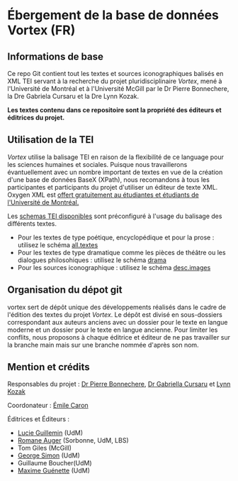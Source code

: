 # Ébergement de la base de données Vortex (FR)

## Informations de base

Ce repo Git contient tout les textes et sources iconographiques balisés en XML TEI servant à la recherche du projet pluridisciplinaire *Vortex*, mené à l'Université de Montréal et à l'Université McGill par le Dr Pierre Bonnechere, la Dre Gabriela Cursaru et la Dre Lynn Kozak.

**Les textes contenu dans ce repositoire sont la propriété des éditeurs et éditrices du projet.**

## Utilisation de la TEI

*Vortex* utilise la balisage TEI en raison de la flexibilité de ce language pour les sciences humaines et sociales. Puisque nous travaillerons évantuellement avec un nombre important de textes en vue de la création d'une base de données BaseX (XPath), nous recomandons à tous les participantes et participants du projet d'utiliser un éditeur de texte XML. Oxygen XML est [offert gratuitement au étudiantes et étudiants de l'Université de Montréal.](https://github.com/emileca/vortex/blob/main/T%C3%A9l%C3%A9charger%20Oxygen%20XML%20Editor.md)

Les [schemas TEI disponibles](https://github.com/emileca/vortex/tree/main/Schemas_TEI) sont préconfiguré à l'usage du balisage des différents textes.

- Pour les textes de type poétique, encyclopédique et pour la prose : utilisez le schéma [all.textes](https://github.com/emileca/vortex/blob/main/Schemas_TEI/all.textes)
- Pour les textes de type dramatique comme les pièces de théâtre ou les dialogues philosohiques : utilisez le schéma [drama](https://github.com/emileca/vortex/blob/main/Schemas_TEI/drama)
- Pour les sources iconographique : utilisez le schéma [desc.images](https://github.com/emileca/vortex/blob/main/Schemas_TEI/desc.images) 

## Organisation du dépot git

vortex sert de dépôt unique des développements réalisés dans le cadre de l'édition des textes du projet *Vortex*. Le dépôt est divisé en sous-dossiers correspondant aux auteurs anciens avec un dossier pour le texte en langue moderne et un dossier pour le texte en langue ancienne. Pour limiter les conflits, nous proposons à chaque éditrice et éditeur de ne pas travailler sur la branche main mais sur une branche nommée d'après son nom.

## Mention et crédits

Responsables du projet : [Dr Pierre Bonnechere](https://uppsalauniversitet.academia.edu/pierreBonnechere), [Dr Gabriella Cursaru](https://umontreal.academia.edu/GabrielaCursaru) et [Lynn Kozak](https://mcgill.academia.edu/LynnKozak)

Coordonateur : [Émile Caron](https://universityofmontreal.academia.edu/%C3%89mileCaron)

Éditrices et Éditeurs : 
- [Lucie Guillemin](https://umontreal.academia.edu/LucieGuillemin) (UdM)
- [Romane Auger](https://paris-sorbonne.academia.edu/RomaneAuger) (Sorbonne, UdM, LBS)
- Tom Giles (McGill)
- [George Simon](https://independent.academia.edu/SimonsG) (UdM)
- Guillaume Boucher(UdM)
- [Maxime Guénette](https://umontreal.academia.edu/MaximeGu%C3%A9nette) (UdM)
